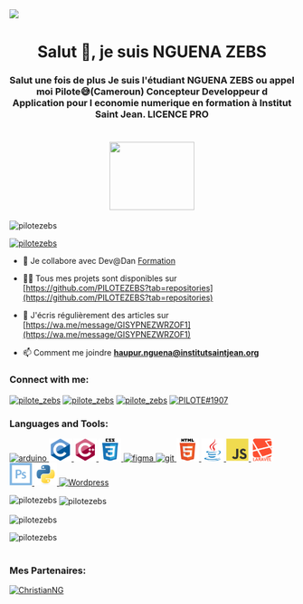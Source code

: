 <img src="https://z-p3-scontent.fdla2-1.fna.fbcdn.net/v/t39.30808-6/291617068_1170503067125194_6475873317252536255_n.jpg?stp=dst-jpg_p640x640&_nc_cat=109&ccb=1-7&_nc_sid=e3f864&_nc_eui2=AeFnRP7TaIHj8o5EPYGYk2BX7Fv1M509tXHsW_UznT21cZLcgFdYi57a_4E5gLjbjIM4lpZQB6fsP0CfCw_L5rSq&_nc_ohc=-v3F8OfRZOoAX_C812w&_nc_zt=23&_nc_ht=z-p3-scontent.fdla2-1.fna&oh=00_AT-pHd1uI9eX6Xz4tzEx86IRn4HvmsimnaaRPEE6bPok7Q&oe=62D1F750" height="50%">

<h1 align="center"> Salut 👋, je suis NGUENA ZEBS</h1>
<h3 align="center">Salut une fois de plus Je suis l'étudiant NGUENA ZEBS ou appel moi Pilote😅(Cameroun) Concepteur Developpeur d Application pour l economie numerique en formation à Institut Saint Jean. LICENCE PRO</h3>

<h1 align="center"><img src="https://github.com/muntakim1/muntakim1/raw/master/home-banner.gif" width="150" height="120" align="center"></h1>

<p align="left"> <img src="https://komarev.com/ghpvc/?username=pilotezebs&label=Profile%20views&color=0e75b6&style=flat" alt="pilotezebs" /> </p>

<p align="left"> <a href="https://github.com/ryo-ma/github-profile-trophy"><img src="https://user-images.githubusercontent.com/6661165/92325601-039b9300-f087-11ea-983a-fce8133549ee.png" alt="pilotezebs" /></a> </p>

- 👯 Je collabore avec Dev@Dan [Formation](https://www.youtube.com/channel/UCCwgg65nIWmoIXB2jwflNYA)

- 👨‍💻 Tous mes projets sont disponibles sur [https://github.com/PILOTEZEBS?tab=repositories](https://github.com/PILOTEZEBS?tab=repositories)

- 📝 J'écris régulièrement des articles sur [https://wa.me/message/GISYPNEZWRZOF1](https://wa.me/message/GISYPNEZWRZOF1)

- 📫 Comment me joindre **haupur.nguena@institutsaintjean.org**

<h3 align="left">Connect with me:</h3>
<p align="left">
<a href="https://linkedin.com/in/pilote_zebs" target="blank"><img align="center" src="https://raw.githubusercontent.com/rahuldkjain/github-profile-readme-generator/master/src/images/icons/Social/linked-in-alt.svg" alt="pilote_zebs" height="30" width="40" /></a>
<a href="https://fb.com/pilote_zebs" target="blank"><img align="center" src="https://raw.githubusercontent.com/rahuldkjain/github-profile-readme-generator/master/src/images/icons/Social/facebook.svg" alt="pilote_zebs" height="30" width="40" /></a>
<a href="https://instagram.com/pilote_zebs" target="blank"><img align="center" src="https://raw.githubusercontent.com/rahuldkjain/github-profile-readme-generator/master/src/images/icons/Social/instagram.svg" alt="pilote_zebs" height="30" width="40" /></a>
<a href="https://discord.gg/PILOTE#1907" target="blank"><img align="center" src="https://raw.githubusercontent.com/rahuldkjain/github-profile-readme-generator/master/src/images/icons/Social/discord.svg" alt="PILOTE#1907" height="30" width="40" /></a>
</p>

<h3 align="left">Languages and Tools:</h3>
<p align="left"> <a href="https://www.arduino.cc/" target="_blank" rel="noreferrer"> <img src="https://cdn.worldvectorlogo.com/logos/arduino-1.svg" alt="arduino" width="40" height="40"/> </a> <a href="https://www.cprogramming.com/" target="_blank" rel="noreferrer"> <img src="https://raw.githubusercontent.com/devicons/devicon/master/icons/c/c-original.svg" alt="c" width="40" height="40"/> </a> <a href="https://www.w3schools.com/cpp/" target="_blank" rel="noreferrer"> <img src="https://raw.githubusercontent.com/devicons/devicon/master/icons/cplusplus/cplusplus-original.svg" alt="cplusplus" width="40" height="40"/> </a> <a href="https://www.w3schools.com/css/" target="_blank" rel="noreferrer"> <img src="https://raw.githubusercontent.com/devicons/devicon/master/icons/css3/css3-original-wordmark.svg" alt="css3" width="40" height="40"/> </a> <a href="https://www.figma.com/" target="_blank" rel="noreferrer"> <img src="https://www.vectorlogo.zone/logos/figma/figma-icon.svg" alt="figma" width="40" height="40"/> </a> <a href="https://git-scm.com/" target="_blank" rel="noreferrer"> <img src="https://www.vectorlogo.zone/logos/git-scm/git-scm-icon.svg" alt="git" width="40" height="40"/> </a> <a href="https://www.w3.org/html/" target="_blank" rel="noreferrer"> <img src="https://raw.githubusercontent.com/devicons/devicon/master/icons/html5/html5-original-wordmark.svg" alt="html5" width="40" height="40"/> </a> <a href="https://www.java.com" target="_blank" rel="noreferrer"> <img src="https://raw.githubusercontent.com/devicons/devicon/master/icons/java/java-original.svg" alt="java" width="40" height="40"/> </a> <a href="https://developer.mozilla.org/en-US/docs/Web/JavaScript" target="_blank" rel="noreferrer"> <img src="https://raw.githubusercontent.com/devicons/devicon/master/icons/javascript/javascript-original.svg" alt="javascript" width="40" height="40"/> </a> <a href="https://laravel.com/" target="_blank" rel="noreferrer"> <img src="https://raw.githubusercontent.com/devicons/devicon/master/icons/laravel/laravel-plain-wordmark.svg" alt="laravel" width="40" height="40"/> </a> <a href="https://www.photoshop.com/en" target="_blank" rel="noreferrer"> <img src="https://raw.githubusercontent.com/devicons/devicon/master/icons/photoshop/photoshop-line.svg" alt="photoshop" width="40" height="40"/> </a> <a href="https://www.python.org" target="_blank" rel="noreferrer"> <img src="https://raw.githubusercontent.com/devicons/devicon/master/icons/python/python-original.svg" alt="python" width="40" height="40"/> </a><span> <a href="https://wordpress.com/create/?aff=15767&cid=1654213&cmp_id=11549382845&adg_id=111353876614&kwd=wordpress&device=c" target="_blank" rel="noreferrer"> <img src="https://wpcom.files.wordpress.com/2017/11/cropped-wordpress.png?w=200" alt="Wordpress" width="40" height="40"/> </a></span>

<p><img align="left" src="https://github-readme-stats.vercel.app/api/top-langs?username=pilotezebs&show_icons=true&locale=en&layout=compact" alt="pilotezebs" /></p>

<p>&nbsp;<img align="center" src="https://github-readme-stats.vercel.app/api?username=pilotezebs&show_icons=true&locale=en" alt="pilotezebs" /></p>

<p><img align="center" src="https://github-readme-streak-stats.herokuapp.com/?user=pilotezebs&" alt="pilotezebs" /></p>
<p><a href="https://ko-fi.com/pilotezebs"> <img align="left" src="https://cdn.ko-fi.com/cdn/kofi3.png?v=3" height="50" width="210" alt="pilotezebs" /></a></p><br><br>
<h3 align="left">Mes Partenaires:</h3>
<a href="https://github.com/Christ118" target="_blank"> <img src="https://avatars.githubusercontent.com/u/96875506?v=4" alt="ChristianNG" width="55" height="55" title="ChristianNG"/> </a>

